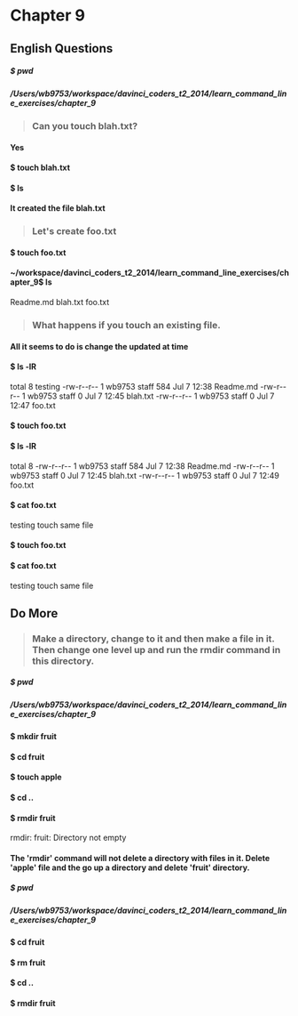 # Chapter 9

## English Questions

##### $ pwd
##### /Users/wb9753/workspace/davinci_coders_t2_2014/learn_command_line_exercises/chapter_9

>### Can you touch blah.txt?

#### Yes

#### $ touch blah.txt

#### $ ls 

#### It created the file blah.txt

>### Let's create foo.txt

#### $ touch foo.txt

#### ~/workspace/davinci_coders_t2_2014/learn_command_line_exercises/chapter_9$ ls
Readme.md  blah.txt   foo.txt

>### What happens if you touch an existing file.

#### All it seems to do is change the updated at time

#### $ ls -lR
total 8
testing
-rw-r--r--  1 wb9753  staff  584 Jul  7 12:38 Readme.md
-rw-r--r--  1 wb9753  staff    0 Jul  7 12:45 blah.txt
-rw-r--r--  1 wb9753  staff    0 Jul  7 12:47 foo.txt

#### $ touch foo.txt

#### $ ls -lR
total 8
-rw-r--r--  1 wb9753  staff  584 Jul  7 12:38 Readme.md
-rw-r--r--  1 wb9753  staff    0 Jul  7 12:45 blah.txt
-rw-r--r--  1 wb9753  staff    0 Jul  7 12:49 foo.txt

#### $ cat foo.txt
testing touch same file

#### $ touch foo.txt

#### $ cat foo.txt
testing touch same file



## Do More

>### Make a directory, change to it and then make a file in it. Then change one level up and run the rmdir command in this directory.

##### $ pwd
##### /Users/wb9753/workspace/davinci_coders_t2_2014/learn_command_line_exercises/chapter_9

#### $ mkdir fruit 

#### $ cd fruit

#### $ touch apple

#### $ cd ..

#### $ rmdir fruit
rmdir: fruit: Directory not empty

#### The 'rmdir' command will not delete a directory with files in it. Delete 'apple' file and the go up a directory and delete 'fruit' directory.

##### $ pwd
##### /Users/wb9753/workspace/davinci_coders_t2_2014/learn_command_line_exercises/chapter_9

#### $ cd fruit

#### $ rm fruit

#### $ cd ..

#### $ rmdir fruit

